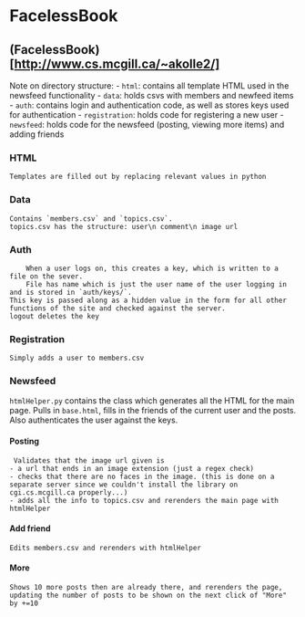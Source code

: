# FacelessBook

(FacelessBook)[http://www.cs.mcgill.ca/~akolle2/]
-----

Note on directory structure:
	- `html`: contains all template HTML used in the newsfeed functionality
	- `data`: holds csvs with members and newfeed items 
	- `auth`: contains login and authentication code, as well as stores keys used for authentication
	- `registration`: holds code for registering a new user
	- `newsfeed`: holds code for the newsfeed (posting, viewing more items) and adding friends

### HTML

	Templates are filled out by replacing relevant values in python
### Data
	Contains `members.csv` and `topics.csv`. 
	topics.csv has the structure: user\n comment\n image url

### Auth

        When a user logs on, this creates a key, which is written to a file on the sever.
        File has name which is just the user name of the user logging in and is stored in `auth/keys/`.
	This key is passed along as a hidden value in the form for all other functions of the site and checked against the server.
	logout deletes the key

### Registration 

	Simply adds a user to members.csv

### Newsfeed

`htmlHelper.py` contains the class which generates all the HTML for the main page. Pulls in `base.html`, fills in the friends of the current user and the posts. 
Also authenticates the user against the keys.

#### Posting
     Validates that the image url given is 
	- a url that ends in an image extension (just a regex check)
	- checks that there are no faces in the image. (this is done on a separate server since we couldn't install the library on cgi.cs.mcgill.ca properly...)
	- adds all the info to topics.csv and rerenders the main page with htmlHelper

#### Add friend
	Edits members.csv and rerenders with htmlHelper

#### More
	Shows 10 more posts then are already there, and rerenders the page, updating the number of posts to be shown on the next click of "More" by +=10




